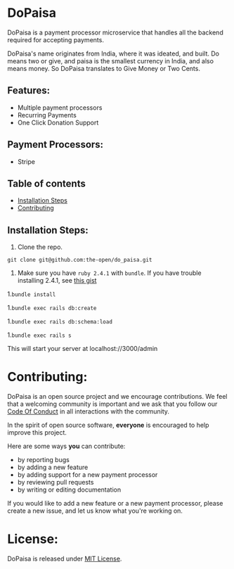 # DoPaisa

DoPaisa is a payment processor microservice that handles all the backend required for accepting payments.

DoPaisa's name originates from India, where it was ideated, and built. Do means two or give, and paisa is the smallest currency in India, and also means money. So DoPaisa translates to Give Money or Two Cents.

## Features:

* Multiple payment processors
* Recurring Payments
* One Click Donation Support


## Payment Processors:

* Stripe

## Table of contents

-   [Installation Steps](#installation-steps)
-   [Contributing](#contributing)

## Installation Steps:

1. Clone the repo.

```
git clone git@github.com:the-open/do_paisa.git
```

1. Make sure you have `ruby 2.4.1` with `bundle`.
If you have trouble installing 2.4.1,  see [this gist](https://gist.github.com/mattantonelli/71a45e8acfe442f86158598297845233)

1.`bundle install`

1.`bundle exec rails db:create`

1.`bundle exec rails db:schema:load`

1.`bundle exec rails s`


This will start your server at localhost://3000/admin

# Contributing:

DoPaisa is an open source project and we encourage contributions. We feel that a welcoming community is important and we ask that you follow our [Code Of Conduct](https://github.com/the-open/do_paisa/blob/master/CODE_OF_CONDUCT.md) in all interactions with the community.

In the spirit of open source software, **everyone** is encouraged to help improve this project.

Here are some ways **you** can contribute: 

* by reporting bugs
* by adding a new feature
* by adding support for a new payment processor 
* by reviewing pull requests
* by writing or editing documentation

If you would like to add a new feature or a new payment processor, please create a new issue, and let us know what you're working on.

# License:

DoPaisa is released under [MIT License](https://github.com/the-open/do_paisa/blob/master/LICENSE).
